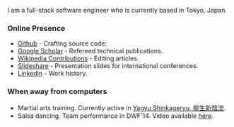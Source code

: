 I am a full-stack software engineer who is currently based in Tokyo, Japan.

### Online Presence
* [Github](https://github.com/jolks) - Crafting source code.
* [Google Scholar](https://scholar.google.com/citations?user=TCR-CQYAAAAJ&hl=en) - Refereed technical publications.
* [Wikipedia Contributions](https://en.wikipedia.org/wiki/Special:Contributions/J.K.S.Lau) - Editing articles.
* [Slideshare](http://www.slideshare.net/johnlaukahsoon) - Presentation slides for international conferences.
* [Linkedin](https://www.linkedin.com/in/johnlaukahsoon) - Work history.

### When away from computers
* Martial arts training. Currently active in [Yagyu Shinkageryu, 柳生新陰流](https://en.wikipedia.org/wiki/Yagy%C5%AB_Shinkage-ry%C5%AB).
* Salsa dancing. Team performance in DWF'14. Video available [here](https://www.youtube.com/watch?v=11tu9IOrhYs).
